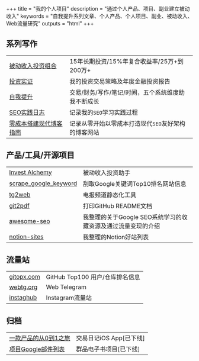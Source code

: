 +++
title = "我的个人项目"
description = "通过个人产品、项目、副业建立被动收入"
keywords = "自我提升系列文章、个人产品、个人项目、副业、被动收入、Web流量研究"
outputs = "html"
+++

## 系列写作

| | |
| -- | -- |
| [被动收入投资组合](/categories/被动收入投资组合/) | 15年长期投资/15%年复合收益率/25万+到200万+ |
| [投资实证](/series/投资实证/) | 我的投资交易策略及年度金融投资报告 |
| [自我提升](/series/自我提升/) | 交易/财务/写作/笔记/时间，五个系统维度助我不断成长 |
| [SEO实践日志](/series/seo实践日志/) | 记录我的`SEO`学习实践过程 |
| [零成本搭建现代博客指南](/series/零成本搭建现代博客指南/) | 记录从零开始以零成本打造现代`SEO`友好架构的博客网站 |

## 产品/工具/开源项目

| | |
| -- | -- |
| [Invest Alchemy](https://github.com/bmpi-dev/invest-alchemy) | 被动收入投资助手 |
| [scrape_google_keyword](https://github.com/bmpi-dev/scrape_google_keyword) | 刮取Google关键词Top10排名网站信息 |
| [tg2web](https://github.com/bmpi-dev/tg2web) | 电报频道静态化工具 |
| [git2pdf](https://github.com/bmpi-dev/git2pdf) | 打印GitHub README文档 |
| [awesome-seo](https://github.com/madawei2699/awesome-seo) | 我整理的关于Google SEO系统学习的收藏资源及通过流量变现的介绍 |
| [notion-sites](https://github.com/madawei2699/notion-sites) | 我整理的Notion好站列表 |

## 流量站

| | |
| -- | -- |
| [gitopx.com](https://www.gitopx.com) | GitHub Top100 用户/仓库排名信息 |
| [webtg.org](https://www.webtg.org) | Web Telegram |
| [instaghub](https://github.com/bmpi-dev/instaghub) | Instagram流量站 |

## 归档

| | |
| -- | -- |
| [一款产品的从0到1之旅](/dev/zero-to-one/) | 交易日记iOS App[已下线] |
| [项目Google邮件列表](https://groups.google.com/forum/#!forum/qunpin) | 群品电子书项目[已下线] |
